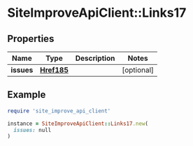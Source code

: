 # SiteImproveApiClient::Links17

## Properties

| Name | Type | Description | Notes |
| ---- | ---- | ----------- | ----- |
| **issues** | [**Href185**](Href185.md) |  | [optional] |

## Example

```ruby
require 'site_improve_api_client'

instance = SiteImproveApiClient::Links17.new(
  issues: null
)
```

